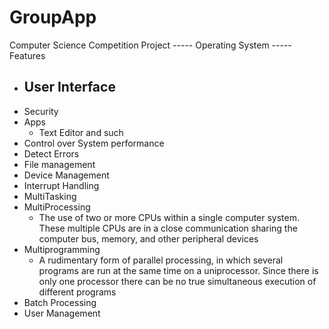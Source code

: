 # GroupApp
Computer Science Competition Project
----- Operating System -----
Features
  - User Interface
    - 
  - Security
  - Apps
    - Text Editor and such
  - Control over System performance
  - Detect Errors
  - File management
  - Device Management
  - Interrupt Handling
  - MultiTasking
  - MultiProcessing 
    - The use of two or more CPUs within a single computer system. These multiple CPUs are in a close communication sharing the computer bus, memory, and other peripheral devices
  - Multiprogramming
    - A rudimentary form of parallel processing, in which several programs are run at the same time on a uniprocessor. Since there is only one processor there can be no true simultaneous execution of different programs
  - Batch Processing
  - User Management

